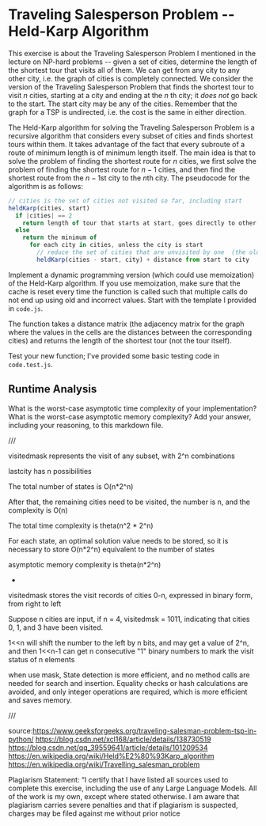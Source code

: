 # Traveling Salesperson Problem -- Held-Karp Algorithm

This exercise is about the Traveling Salesperson Problem I mentioned in the
lecture on NP-hard problems -- given a set of cities, determine the length of
the shortest tour that visits all of them. We can get from any city to any other
city, i.e. the graph of cities is completely connected. We consider the version
of the Traveling Salesperson Problem that finds the shortest tour to visit $n$
cities, starting at a city and ending at the $n$ th city; it *does not* go
back to the start. The start city may be any of the cities. Remember that the
graph for a TSP is undirected, i.e. the cost is the same in either direction.

The Held-Karp algorithm for solving the Traveling Salesperson Problem is a
recursive algorithm that considers every subset of cities and finds shortest
tours within them. It takes advantage of the fact that every subroute of a route
of minimum length is of minimum length itself. The main idea is that to solve
the problem of finding the shortest route for $n$ cities, we first solve the
problem of finding the shortest route for $n-1$ cities, and then find the
shortest route from the $n-1$st city to the $n$th city. The pseudocode for the
algorithm is as follows:

```javascript
// cities is the set of cities not visited so far, including start
heldKarp(cities, start)
  if |cities| == 2
    return length of tour that starts at start, goes directly to other city in cities
  else
    return the minimum of
      for each city in cities, unless the city is start
        // reduce the set of cities that are unvisited by one  (the old start), set the new start, add on the distance from old start to new start
        heldKarp(cities - start, city) + distance from start to city
```

Implement a dynamic programming version (which could use memoization) of the
Held-Karp algorithm. If you use memoization, make sure that the cache is reset
every time the function is called such that multiple calls do not end up using
old and incorrect values. Start with the template I provided in `code.js`.

The function takes a distance matrix (the adjacency matrix for the graph where
the values in the cells are the distances between the corresponding cities) and
returns the length of the shortest tour (not the tour itself).

Test your new function; I've provided some basic testing code in `code.test.js`.

## Runtime Analysis

What is the worst-case asymptotic time complexity of your implementation? What
is the worst-case asymptotic memory complexity? Add your answer, including your
reasoning, to this markdown file.

///

visitedmask represents the visit of any subset, with 2^n combinations

lastcity has n possibilities

The total number of states is O(n*2^n)

After that, the remaining cities need to be visited, the number is n, and the complexity is O(n)

The total time complexity is theta(n^2 * 2^n)

For each state, an optimal solution value needs to be stored, so it is necessary to store O(n*2^n) equivalent to the number of states

asymptotic memory complexity is theta(n*2^n)

*
visitedmask stores the visit records of cities 0-n, expressed in binary form, from right to left

Suppose n cities are input, if n = 4, visitedmsk = 1011, indicating that cities 0, 1, and 3 have been visited.

1<<n will shift the number to the left by n bits, and may get a value of 2^n, and then 1<<n-1 can get n consecutive "1" binary numbers to mark the visit status of n elements

when use mask, State detection is more efficient, and no method calls are needed for search and insertion. Equality checks or hash calculations are avoided, and only integer operations are required, which is more efficient and saves memory.

///

source:https://www.geeksforgeeks.org/traveling-salesman-problem-tsp-in-python/
https://blog.csdn.net/xcl168/article/details/138730519
https://blog.csdn.net/qq_39559641/article/details/101209534
https://en.wikipedia.org/wiki/Held%E2%80%93Karp_algorithm
https://en.wikipedia.org/wiki/Travelling_salesman_problem

Plagiarism Statement: “I certify that I have listed all sources used to complete this exercise, including the use of any Large Language Models. All of the work is my own, except where stated otherwise. I am aware that plagiarism carries severe penalties and that if plagiarism is suspected, charges may be filed against me without prior notice
